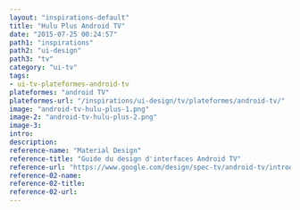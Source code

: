 ```yaml
---
layout: "inspirations-default"
title: "Hulu Plus Android TV"
date: "2015-07-25 00:24:57"
path1: "inspirations"
path2: "ui-design"
path3: "tv"
category: "ui-tv"
tags:
- ui-tv-plateformes-android-tv
plateformes: "android TV"
plateformes-url: "/inspirations/ui-design/tv/plateformes/android-tv/"
image: "android-tv-hulu-plus-1.png"
image-2: "android-tv-hulu-plus-2.png"
image-3:
intro:
description:
reference-name: "Material Design"
reference-title: "Guide du design d'interfaces Android TV"
reference-url: "https://www.google.com/design/spec-tv/android-tv/introduction.html"
reference-02-name:
reference-02-title:
reference-02-url:
---
```

